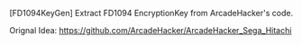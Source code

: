 [FD1094KeyGen]
Extract FD1094 EncryptionKey from ArcadeHacker's code.

Orignal Idea:
https://github.com/ArcadeHacker/ArcadeHacker_Sega_Hitachi


